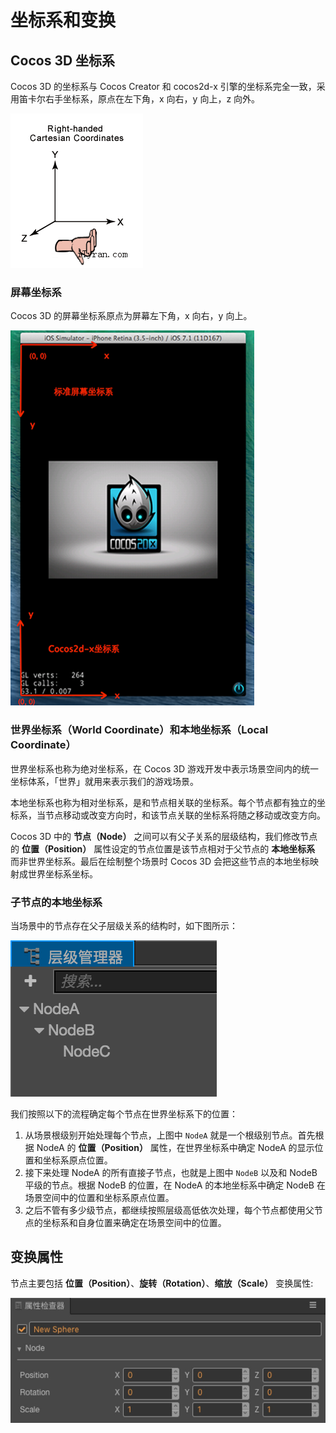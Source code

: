 # 坐标系和变换

## Cocos 3D 坐标系

Cocos 3D 的坐标系与 Cocos Creator 和 cocos2d-x 引擎的坐标系完全一致，采用笛卡尔右手坐标系，原点在左下角，x 向右，y 向上，z 向外。

![right hand](transform/right_hand.png)

### 屏幕坐标系

Cocos 3D 的屏幕坐标系原点为屏幕左下角，x 向右，y 向上。

![screen vs cocos](transform/screen_space.png)

### 世界坐标系（World Coordinate）和本地坐标系（Local Coordinate）

世界坐标系也称为绝对坐标系，在 Cocos 3D 游戏开发中表示场景空间内的统一坐标体系，「世界」就用来表示我们的游戏场景。

本地坐标系也称为相对坐标系，是和节点相关联的坐标系。每个节点都有独立的坐标系，当节点移动或改变方向时，和该节点关联的坐标系将随之移动或改变方向。

Cocos 3D 中的 **节点（Node）** 之间可以有父子关系的层级结构，我们修改节点的 **位置（Position）** 属性设定的节点位置是该节点相对于父节点的 **本地坐标系** 而非世界坐标系。最后在绘制整个场景时 Cocos 3D 会把这些节点的本地坐标映射成世界坐标系坐标。

### 子节点的本地坐标系

当场景中的节点存在父子层级关系的结构时，如下图所示：

![node tree](transform/node_tree.png)

我们按照以下的流程确定每个节点在世界坐标系下的位置：

1. 从场景根级别开始处理每个节点，上图中 `NodeA` 就是一个根级别节点。首先根据 NodeA 的 **位置（Position）** 属性，在世界坐标系中确定 NodeA 的显示位置和坐标系原点位置。
2. 接下来处理 NodeA 的所有直接子节点，也就是上图中 `NodeB` 以及和 NodeB 平级的节点。根据 NodeB 的位置，在 NodeA 的本地坐标系中确定 NodeB 在场景空间中的位置和坐标系原点位置。
3. 之后不管有多少级节点，都继续按照层级高低依次处理，每个节点都使用父节点的坐标系和自身位置来确定在场景空间中的位置。

## 变换属性

节点主要包括 **位置（Position）**、**旋转（Rotation）**、**缩放（Scale）** 变换属性:

![transform properties](transform/transform_props.jpg)

